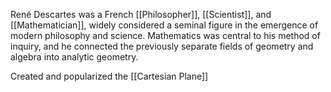 René Descartes was a French [[Philosopher]], [[Scientist]], and [[Mathematician]], widely considered a seminal figure in the emergence of modern philosophy and science. Mathematics was central to his method of inquiry, and he connected the previously separate fields of geometry and algebra into analytic geometry. 

Created and popularized the [[Cartesian Plane]]
